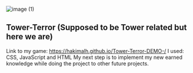 ![image (1)](https://github.com/user-attachments/assets/f681165d-edb1-47c0-8991-85b72b716e4f)
## Tower-Terror (Supposed to be Tower related but here we are)
Link to my game: https://hakimalh.github.io/Tower-Terror-DEMO-/
I used: CSS, JavaScript and HTML 
My next step is to implement my new earned knowledge while doing the project to other future projects.
